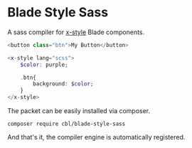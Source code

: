 # Blade Style Sass

A sass compiler for [x-style](https://github.com/cbl/blade-style) Blade
components.

```php
<button class="btn">My Button</button>

<x-style lang="scss">
    $color: purple;

    .btn{
        background: $color;
    }
</x-style>
```

The packet can be easily installed via composer.

```shell
composer require cbl/blade-style-sass
```

And that's it, the compiler engine is automatically registered.
